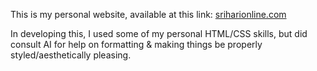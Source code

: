 This is my personal website, available at this link: [sriharionline.com](https://sriharionline.com)

In developing this, I used some of my personal HTML/CSS skills, but did consult AI for help on 
formatting & making things be properly styled/aesthetically pleasing.